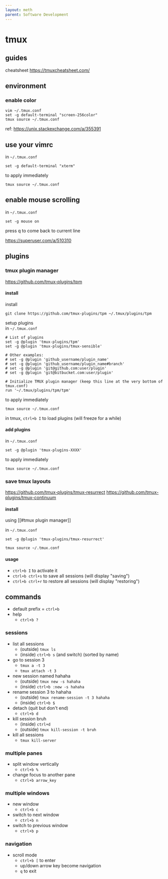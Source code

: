 ```yaml
---
layout: meth
parent: Software Development
---
```


# tmux

## guides
cheatsheet
<https://tmuxcheatsheet.com/>

## environment
### enable color
```
vim ~/.tmux.conf
set -g default-terminal "screen-256color"
tmux source ~/.tmux.conf
```

ref: <https://unix.stackexchange.com/a/355391>

## use your vimrc
in `~/.tmux.conf`  
```
set -g default-terminal "xterm"
```

to apply immediately
```
tmux source ~/.tmux.conf
```

## enable mouse scrolling
in `~/.tmux.conf`  
```
set -g mouse on
```

press q to come back to current line

<https://superuser.com/a/510310>

## plugins
### tmux plugin manager
<https://github.com/tmux-plugins/tpm>

#### install
install  
```
git clone https://github.com/tmux-plugins/tpm ~/.tmux/plugins/tpm
```

setup plugins  
in `~/.tmux.conf`  
```
# List of plugins
set -g @plugin 'tmux-plugins/tpm'
set -g @plugin 'tmux-plugins/tmux-sensible'

# Other examples:
# set -g @plugin 'github_username/plugin_name'
# set -g @plugin 'github_username/plugin_name#branch'
# set -g @plugin 'git@github.com:user/plugin'
# set -g @plugin 'git@bitbucket.com:user/plugin'

# Initialize TMUX plugin manager (keep this line at the very bottom of tmux.conf)
run '~/.tmux/plugins/tpm/tpm'
```

to apply immediately
```
tmux source ~/.tmux.conf
```

in tmux, `ctrl+b I` to load plugins (will freeze for a while)

#### add plugins
in `~/.tmux.conf`

```
set -g @plugin 'tmux-plugins-XXXX'
```

to apply immediately  
```
tmux source ~/.tmux.conf
```

### save tmux layouts
<https://github.com/tmux-plugins/tmux-resurrect>
<https://github.com/tmux-plugins/tmux-continuum>

#### install  
using [[#tmux plugin manager]]

in `~/.tmux.conf` 
```
set -g @plugin 'tmux-plugins/tmux-resurrect'
```

```
tmux source ~/.tmux.conf
```

#### usage
- `ctrl+b I` to activate it
- `ctrl+b ctrl+s` to save all sessions (will display "saving")
- `ctrl+b ctrl+r` to restore all sessions (will display "restoring")

## commands
- default prefix = `ctrl+b`
- help
	- `ctrl+b ?`

### sessions
- list all sessions
	- (outside) `tmux ls`
	- (inside) `ctrl+b s` (and switch) (sorted by name)
- go to session 3
	- `tmux a -t 3`
	- `tmux attach -t 3`
- new session named hahaha
	- (outside) `tmux new -s hahaha`
	- (inside) `ctrl+b :new -s hahaha`
- rename session 3 to hahaha
	- (outside) `tmux rename-session -t 3 hahaha`
	- (inside) `ctrl+b $`
- detach (quit but don't end)
	- `ctrl+b d`
- kill session bruh
	- (inside) `ctrl+d`
	- (outside) `tmux kill-session -t bruh`
- kill all sessions
	- `tmux kill-server`

### multiple panes
- split window vertically
	- `ctrl+b %`
- change focus to another pane
	- `ctrl+b arrow_key`

### multiple windows
- new window
	- `ctrl+b c`
- switch to next window
	- `ctrl+b n`
- switch to previous window
	- `ctrl+b p`

### navigation
- scroll mode
	- `ctrl+b [` to enter
	- up/down arrow key become navigation
	- `q` to exit